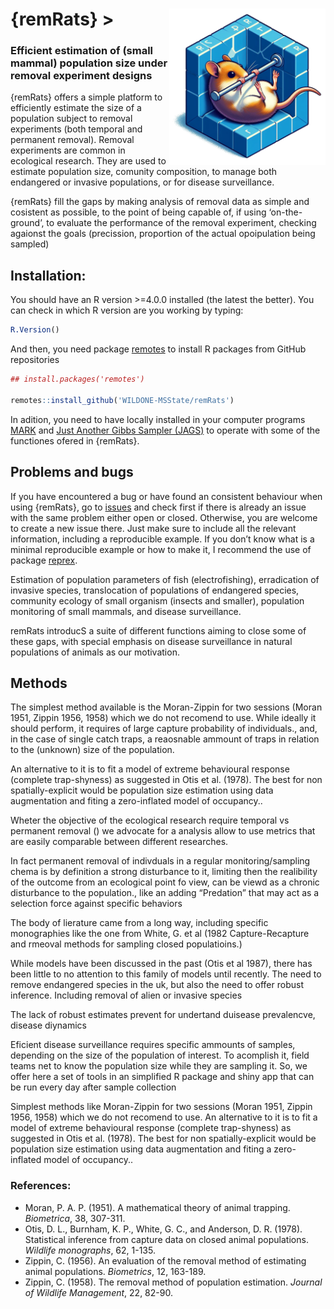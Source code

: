 
# {remRats} \><img src='man/figures/logo.png' align="right" height="250" />

### Efficient estimation of (small mammal) population size under removal experiment designs

{remRats} offers a simple platform to efficiently estimate the size of a
population subject to removal experiments (both temporal and permanent
removal). Removal experiments are common in ecological research. They
are used to estimate population size, comunity composition, to manage
both endangered or invasive populations, or for disease surveillance.

{remRats} fill the gaps by making analysis of removal data as simple and
cosistent as possible, to the point of being capable of, if using
‘on-the-ground’, to evaluate the performance of the removal
experiment, checking agaionst the goals (precission, proportion of the
actual opoipulation being sampled)

## Installation:

You should have an R version \>=4.0.0 installed (the latest the better).
You can check in which R version are you working by typing:

``` r
R.Version()
```

And then, you need package
[remotes](https://cran.r-project.org/package=remotes) to install R
packages from GitHub repositories

``` r
## install.packages('remotes')

remotes::install_github('WILDONE-MSState/remRats')
```

In adition, you need to have locally installed in your computer programs
[MARK](http://www.phidot.org/software/mark/) and [Just Another Gibbs
Sampler (JAGS)](https://mcmc-jags.sourceforge.io/) to operate with some
of the functiones ofered in {remRats}.

## Problems and bugs

If you have encountered a bug or have found an consistent behaviour when
using {remRats}, go to
[issues](https://github.com/WILDONE-MSState/remRats/issues) and check
first if there is already an issue with the same problem either open or
closed. Otherwise, you are welcome to create a new issue there. Just
make sure to include all the relevant information, including a
reproducible example. If you don’t know what is a minimal reproducible
example or how to make it, I recommend the use of package
[reprex](https://cran.r-project.org/package=reprex).

Estimation of population parameters of fish (electrofishing),
erradication of invasive species, translocation of populations of
endangered species, community ecology of small organism (insects and
smaller), population monitoring of small mammals, and disease
surveillance.

remRats introducS a suite of different functions aiming to close some of
these gaps, with special emphasis on disease surveillance in natural
populations of animals as our motivation.

## Methods

The simplest method available is the Moran-Zippin for two sessions
(Moran 1951, Zippin 1956, 1958) which we do not recomend to use. While
ideally it should perform, it requires of large capture probability of
individuals., and, in the case of single catch traps, a reaosnable
ammount of traps in relation to the (unknown) size of the population.

An alternative to it is to fit a model of extreme behavioural response
(complete trap-shyness) as suggested in Otis et al. (1978). The best for
non spatially-explicit would be population size estimation using data
augmentation and fiting a zero-inflated model of occupancy..

Wheter the objective of the ecological research require temporal vs
permanent removal () we advocate for a analysis allow to use metrics
that are easily comparable between different researches.

In fact permanent removal of indivduals in a regular monitoring/sampling
chema is by definition a strong disturbance to it, limiting then the
realibility of the outcome from an ecological point fo view, can be
viewd as a chronic disturbance to the population., like an adding
“Predation” that may act as a selection force against specific
behaviors

The body of lierature came from a long way, including specific
monographies like the one from White, G. et al (1982 Capture-Recapture
and rmeoval methods for sampling closed populatioins.)

While models have been discussed in the past (Otis et al 1987), there
has been little to no attention to this family of models until recently.
The need to remove endangered species in the uk, but also the need to
offer robust inference. Including removal of alien or invasive species

The lack of robust estimates prevent for undertand duisease prevalencve,
disease diynamics

Eficient disease surveillance requires specific ammounts of samples,
depending on the size of the population of interest. To acomplish it,
field teams net to know the population size while they are sampling it.
So, we offer here a set of tools in an simplified R package and shiny
app that can be run every day after sample collection

Simplest methods like Moran-Zippin for two sessions (Moran 1951, Zippin
1956, 1958) which we do not recomend to use. An alternative to it is to
fit a model of extreme behavioural response (complete trap-shyness) as
suggested in Otis et al. (1978). The best for non spatially-explicit
would be population size estimation using data augmentation and fiting a
zero-inflated model of occupancy..

### References:

  - Moran, P. A. P. (1951). A mathematical theory of animal trapping.
    *Biometrica*, 38, 307-311.
  - Otis, D. L., Burnham, K. P., White, G. C., and Anderson, D. R.
    (1978). Statistical inference from capture data on closed animal
    populations. *Wildlife monographs*, 62, 1-135.
  - Zippin, C. (1956). An evaluation of the removal method of estimating
    animal populations. *Biometrics*, 12, 163-189.
  - Zippin, C. (1958). The removal method of population estimation.
    *Journal of Wildlife Management*, 22, 82-90.
